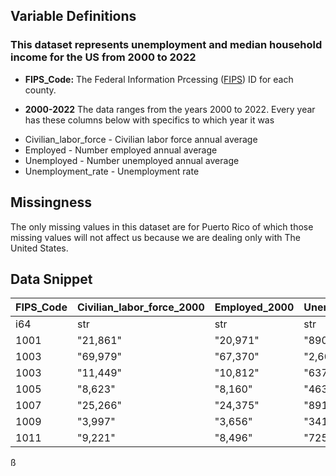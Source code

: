 ## Variable Definitions

### This dataset represents unemployment and median household income for the US from 2000 to 2022

- **FIPS_Code:** The Federal Information Prcessing ([FIPS](https://www.nist.gov/standardsgov/compliance-faqs-federal-information-processing-standards-fips)) ID for each county.

- **2000-2022** The data ranges from the years 2000 to 2022. Every year has these columns below with specifics to which year it was

* Civilian_labor_force - Civilian labor force annual average
* Employed - Number employed annual average
* Unemployed - Number unemployed annual average
* Unemployment_rate - Unemployment rate

## Missingness

The only missing values in this dataset are for Puerto Rico of which those missing values will not affect us because we are dealing only with The United States.


## Data Snippet

| FIPS_Code |  Civilian_labor_force_2000 | Employed_2000  | Unemployed_2000  | Unemployment_rate_2000  | Civilian_labor_force_2001  | Employed_2001  | Unemployed_2001  |  Unemployment_rate_2001 |
| ---- | ----- | ----- | ----- | ----- | ----- | ----- | ----- | ----- | 
| i64  | str   | str   | str   | str   | str   | str   | str   | str   | 
| 1001 | "21,861" | "20,971" | "890" | "004.1" | "22,081" | "21,166" | "915" | "004.1" |
| 1003| "69,979" | "67,370" | "2,609" | "003.7" | "69,569" | "66,545" |	"3,024" |"004.3" |
| 1003| "11,449" | "10,812" | "637"	| "005.6" |	"11,324" | "10,468" | "856" | "007.6" |
| 1005| "8,623" | "8,160" | "463" |	"005.4" | "9,134" |	"8,513" | "621" | "006.8" |
| 1007| "25,266" | "24,375"	| "891"	| "003.5" | "25,450" | "24,521" | "929"	| "003.7" |	
| 1009| "3,997" |"3,656" | "341" | "008.5" | "3,937" | "3,543" | "394" | "010.0" |
| 1011| "9,221" | "8,496" | "725" | "007.9" | "9,060" | "8,372" | "688" | "007.6" |

ß